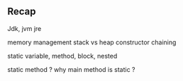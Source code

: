 ## Recap 

Jdk, jvm jre 

memory management 
stack vs heap 
constructor chaining 

static variable, method, block, nested 

static method ? 
why main method is static ? 